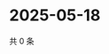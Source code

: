 # 2025-05-18

共 0 条

<!-- BEGIN ZHIHUVIDEO -->
<!-- 最后更新时间 Sun May 18 2025 15:10:12 GMT+0800 (China Standard Time) -->

<!-- END ZHIHUVIDEO -->
